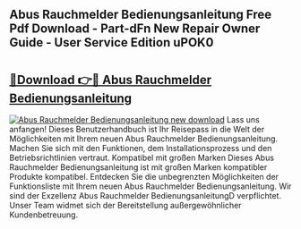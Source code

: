 ## Abus Rauchmelder Bedienungsanleitung Free Pdf Download - Part-dFn New Repair Owner Guide - User Service Edition uPOK0

# <h2><a href="http://df46w3.blite.top/?on=Abus+Rauchmelder+Bedienungsanleitung">🔗Download 👉🔴 Abus Rauchmelder Bedienungsanleitung</a></h2>

[![Abus Rauchmelder Bedienungsanleitung new download](https://i.imgur.com/lujVjoI.png)](http://df46w3.blite.top/?on=Abus+Rauchmelder+Bedienungsanleitung)
Lass uns anfangen! Dieses Benutzerhandbuch ist Ihr Reisepass in die Welt der Möglichkeiten mit Ihrem neuen Abus Rauchmelder Bedienungsanleitung. Machen Sie sich mit den Funktionen, dem Installationsprozess und den Betriebsrichtlinien vertraut. Kompatibel mit großen Marken Dieses Abus Rauchmelder Bedienungsanleitung ist mit großen Marken kompatibler Produkte kompatibel. Entdecken Sie die unbegrenzten Möglichkeiten der Funktionsliste mit Ihrem neuen Abus Rauchmelder Bedienungsanleitung. Wir sind der Exzellenz Abus Rauchmelder BedienungsanleitungD verpflichtet. Unser Team widmet sich der Bereitstellung außergewöhnlicher Kundenbetreuung.
